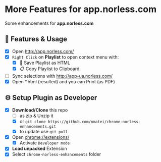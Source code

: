 # More Features for app.norless.com

Some enhancements for **app.norless.com**

## 💠 Features & Usage

- [x] Open http://app.norless.com/
- [x] `Right Click` on **Playlist** to open context menu with:
  - [x] 📩 Save Playlist as HTML
  - [x] 📋 Copy Playlist to Clipboard
- [ ] Sync selections with http://app-ua.norless.com/
- [x] Open *.html (resulted) and you can Print (as PDF)

## ⚙ Setup Plugin as Developer

- [x] **Download/Clone** this repo
    - [ ] as zip & Unzip it
    - [x] or `git clone https://github.com/nmatei/chrome-norless-enhancements.git`
    - [x] to update use `git pull`
- [x] Open [chrome://extensions/](chrome://extensions/)
    - [x] Activate `Developer mode`
- [x] **Load unpacked** Extension
- [x] Select `chrome-norless-enhancements` folder